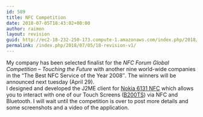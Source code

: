 ```yaml
---
id: 589
title: NFC Competition
date: 2018-07-05T18:43:02+00:00
author: raimon
layout: revision
guid: http://ec2-18-232-250-173.compute-1.amazonaws.com/index.php/2018/07/05/18-revision-v1/
permalink: /index.php/2018/07/05/18-revision-v1/
---
```

My company has been selected finalist for the _NFC Forum Global Competition &#8211; Touching the Future_ with another nine world-wide companies in the “The Best NFC Service of the Year 2008″. The winners will be announced next tuesday (April 29).  
I designed and developed the J2ME client for [Nokia 6131 NFC](http://www.forum.nokia.com/devices/6131_NFC "Nokia 6131 NFC") which allows you to interact with one of our Touch Screens (<a title="FuturLink's B200TS" href="http://www.futurlink.com/en/products_fitxa.php?nombre=wilico_b200ts" target="_blank">B200TS</a>) via NFC and Bluetooth. I will wait until the competition is over to post more details and some screenshots and a video of the application.
